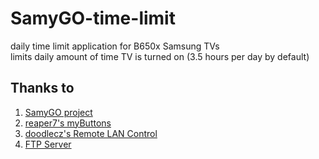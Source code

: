 SamyGO-time-limit
=================

daily time limit application for B650x Samsung TVs  
limits daily amount of time TV is turned on (3.5 hours per day by default)

Thanks to
---------
1. [SamyGO project](http://www.samygo.tv/)
2. [reaper7's myButtons](http://wiki.samygo.tv/index.php5/Content_Library_applications_list#myButtons)
3. [doodlecz's Remote LAN Control](http://wiki.samygo.tv/index.php5/Content_Library_applications_list#Remote_LAN_Control)
4. [FTP Server](http://wiki.samygo.tv/index.php5/Content_Library_applications_list#FTP_Server)